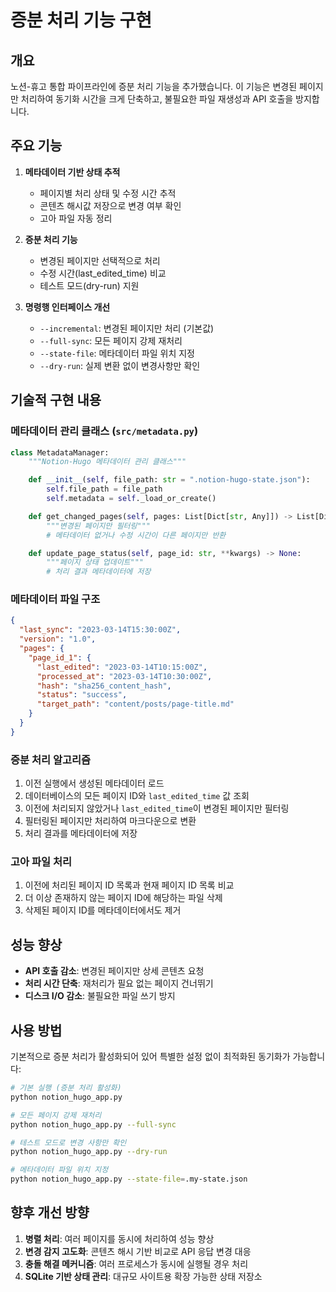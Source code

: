 # 증분 처리 기능 구현

## 개요

노션-휴고 통합 파이프라인에 증분 처리 기능을 추가했습니다. 이 기능은 변경된 페이지만 처리하여 동기화 시간을 크게 단축하고, 불필요한 파일 재생성과 API 호출을 방지합니다.

## 주요 기능

1. **메타데이터 기반 상태 추적**

   - 페이지별 처리 상태 및 수정 시간 추적
   - 콘텐츠 해시값 저장으로 변경 여부 확인
   - 고아 파일 자동 정리

2. **증분 처리 기능**

   - 변경된 페이지만 선택적으로 처리
   - 수정 시간(last_edited_time) 비교
   - 테스트 모드(dry-run) 지원

3. **명령행 인터페이스 개선**
   - `--incremental`: 변경된 페이지만 처리 (기본값)
   - `--full-sync`: 모든 페이지 강제 재처리
   - `--state-file`: 메타데이터 파일 위치 지정
   - `--dry-run`: 실제 변환 없이 변경사항만 확인

## 기술적 구현 내용

### 메타데이터 관리 클래스 (`src/metadata.py`)

```python
class MetadataManager:
    """Notion-Hugo 메타데이터 관리 클래스"""

    def __init__(self, file_path: str = ".notion-hugo-state.json"):
        self.file_path = file_path
        self.metadata = self._load_or_create()

    def get_changed_pages(self, pages: List[Dict[str, Any]]) -> List[Dict[str, Any]]:
        """변경된 페이지만 필터링"""
        # 메타데이터 없거나 수정 시간이 다른 페이지만 반환

    def update_page_status(self, page_id: str, **kwargs) -> None:
        """페이지 상태 업데이트"""
        # 처리 결과 메타데이터에 저장
```

### 메타데이터 파일 구조

```json
{
  "last_sync": "2023-03-14T15:30:00Z",
  "version": "1.0",
  "pages": {
    "page_id_1": {
      "last_edited": "2023-03-14T10:15:00Z",
      "processed_at": "2023-03-14T10:30:00Z",
      "hash": "sha256_content_hash",
      "status": "success",
      "target_path": "content/posts/page-title.md"
    }
  }
}
```

### 증분 처리 알고리즘

1. 이전 실행에서 생성된 메타데이터 로드
2. 데이터베이스의 모든 페이지 ID와 `last_edited_time` 값 조회
3. 이전에 처리되지 않았거나 `last_edited_time`이 변경된 페이지만 필터링
4. 필터링된 페이지만 처리하여 마크다운으로 변환
5. 처리 결과를 메타데이터에 저장

### 고아 파일 처리

1. 이전에 처리된 페이지 ID 목록과 현재 페이지 ID 목록 비교
2. 더 이상 존재하지 않는 페이지 ID에 해당하는 파일 삭제
3. 삭제된 페이지 ID를 메타데이터에서도 제거

## 성능 향상

- **API 호출 감소**: 변경된 페이지만 상세 콘텐츠 요청
- **처리 시간 단축**: 재처리가 필요 없는 페이지 건너뛰기
- **디스크 I/O 감소**: 불필요한 파일 쓰기 방지

## 사용 방법

기본적으로 증분 처리가 활성화되어 있어 특별한 설정 없이 최적화된 동기화가 가능합니다:

```bash
# 기본 실행 (증분 처리 활성화)
python notion_hugo_app.py

# 모든 페이지 강제 재처리
python notion_hugo_app.py --full-sync

# 테스트 모드로 변경 사항만 확인
python notion_hugo_app.py --dry-run

# 메타데이터 파일 위치 지정
python notion_hugo_app.py --state-file=.my-state.json
```

## 향후 개선 방향

1. **병렬 처리**: 여러 페이지를 동시에 처리하여 성능 향상
2. **변경 감지 고도화**: 콘텐츠 해시 기반 비교로 API 응답 변경 대응
3. **충돌 해결 메커니즘**: 여러 프로세스가 동시에 실행될 경우 처리
4. **SQLite 기반 상태 관리**: 대규모 사이트용 확장 가능한 상태 저장소

